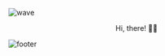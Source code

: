 ![wave](https://capsule-render.vercel.app/api?type=wave&color=fff000&height=200&text=JiYeon%20Yun)


<div align="center">Hi, there! 👋🏻</div>

![footer](https://capsule-render.vercel.app/api?type=wave&color=539165&height=200&section=footer&text=&fontSize=90)



<!--
**yunjiyeon/yunjiyeon** is a ✨ _special_ ✨ repository because its `README.md` (this file) appears on your GitHub profile.

Here are some ideas to get you started:

- 🔭 I’m currently working on ...
- 🌱 I’m currently learning ...
- 👯 I’m looking to collaborate on ...
- 🤔 I’m looking for help with ...
- 💬 Ask me about ...
- 📫 How to reach me: ...
- 😄 Pronouns: ...
- ⚡ Fun fact: ...
-->
